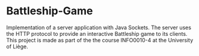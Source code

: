# Battleship-Game
Implementation of a server application with Java Sockets. The server uses the HTTP protocol to provide an interactive Battleship game to its clients. This project is made as part of the the course INFO0010-4 at the University of Liège.
